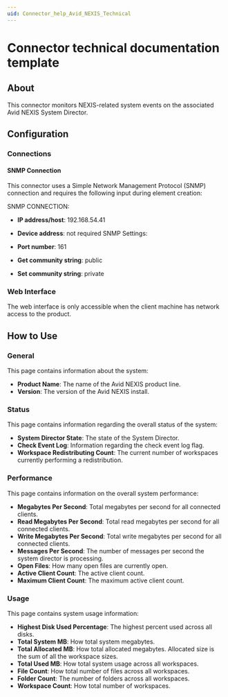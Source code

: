 ```yaml
---
uid: Connector_help_Avid_NEXIS_Technical
---
```


# Connector technical documentation template

## About

This connector monitors NEXIS-related system events on the associated Avid NEXIS System Director.

## Configuration

### Connections

#### SNMP Connection

This connector uses a Simple Network Management Protocol (SNMP) connection and requires the following input during element creation:

SNMP CONNECTION:

- **IP address/host**: 192.168.54.41
- **Device address**: not required
SNMP Settings:

- **Port number**: 161
- **Get community string**: public
- **Set community string**: private

### Web Interface

The web interface is only accessible when the client machine has network access to the product.

## How to Use

### General

This page contains information about the system:

- **Product Name**: The name of the Avid NEXIS product line.
- **Version**: The version of the Avid NEXIS install.

### Status

This page contains information regarding the overall status of the system:

- **System Director State**: The state of the System Director.
- **Check Event Log**:  Information regarding the check event log flag.
- **Workspace Redistributing Count**: The current number of workspaces currently performing a redistribution.

### Performance

This page contains information on the overall system performance:

- **Megabytes Per Second**: Total megabytes per second for all connected clients.
- **Read Megabytes Per Second**: Total read megabytes per second for all connected clients.
- **Write Megabytes Per Second**: Total write megabytes per second for all connected clients.
- **Messages Per Second**: The number of messages per second the system director is processing.
- **Open Files**: How many open files are currently open.
- **Active Client Count**: The active client count.
- **Maximum Client Count**: The maximum active client count.

### Usage

This page contains system usage information:

- **Highest Disk Used Percentage**: The highest percent used across all disks.
- **Total System MB**: How total system megabytes.
- **Total Allocated MB**: How total allocated megabytes. Allocated size is the sum of all the workspace sizes.
- **Total Used MB**: How total system usage across all workspaces.
- **File Count**: How total number of files across all workspaces.
- **Folder Count**: The number of folders across all workspaces.
- **Workspace Count**: How total number of workspaces.
